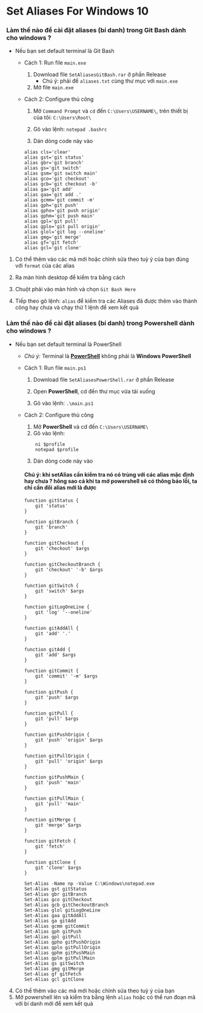 # Set Aliases For Windows 10

### Làm thế nào để cài đặt aliases (bí danh) trong Git Bash dành cho windows ?

- Nếu bạn set default terminal là Git Bash

  - Cách 1: Run file `main.exe`
    1. Download file `SetAliasesGitBash.rar` ở phần Release
        - Chú ý: phải để `aliases.txt` cùng thư mục với `main.exe`
    2. Mở file `main.exe`
  - Cách 2: Configure thủ công
     1. Mở `Command Prompt` và `cd` đến `C:\Users\USERNAME\`, trên thiết bị của tôi: `C:\Users\Root\`

     2. Gõ vào lệnh: `notepad .bashrc`

     3. Dán dòng code này vào

     ```
     alias cls='clear'
     alias gst='git status'
     alias gbr='git branch'
     alias gs='git switch'
     alias gsm='git switch main'
     alias gco='git checkout'
     alias gcb='git checkout -b'
     alias ga='git add'
     alias gaa='git add .'
     alias gcmm='git commit -m'
     alias gph='git push'
     alias gpho='git push origin'
     alias gphm='git push main'
     alias gpl='git pull'
     alias gplo='git pull origin'
     alias glol='git log --oneline'
     alias gmg='git merge'
     alias gf='git fetch'
     alias gcl='git clone'
     ```

1. Có thể thêm vào các mã mới hoặc chỉnh sửa theo tuỳ ý của bạn đúng với `format` của các alias

2. Ra màn hình desktop để kiểm tra bằng cách

3. Chuột phải vào màn hình và chọn `Git Bash Here`

4. Tiếp theo gõ lệnh: `alias` để kiểm tra các Aliases đã được thêm vào thành công hay chưa và chạy thử 1 lệnh để xem kết quả

### Làm thế nào để cài đặt aliases (bí danh) trong Powershell dành cho windows ?

- Nếu bạn set default terminal là PowerShell
    - *Chú ý:* Terminal là **[PowerShell](https://github.com/PowerShell/PowerShell)** không phải là **Windows PowerShell**
    - Cách 1: Run file `main.ps1`

        1. Download file `SetAliasesPowerShell.rar` ở phần Release

        2. Open **PowerShell**, cd đến thư mục vừa tải xuống

        3. Gõ vào lệnh: `.\main.ps1`

    - Cách 2: Configure thủ công
        1. Mở **PowerShell** và cd đến `C:\Users\USERNAME\`
        2. Gõ vào lệnh:

        ```
            ni $profile
            notepad $profile
        ```

        3. Dán dòng code này vào

        #### Chú ý: khi setAlias cần kiểm tra nó có trùng với các alias mặc định hay chưa ? hông sao cả khi ta mở powershell sẽ có thông báo lỗi, ta chỉ cần đổi alias mới là được

        ```
        function gitStatus {
            git 'status'
        }

        function gitBranch {
            git 'branch'
        }

        function gitCheckout {
            git 'checkout' $args
        }

        function gitCheckoutBranch {
            git 'checkout' '-b' $args
        }

        function gitSwitch {
            git 'switch' $args
        }

        function gitLogOneLine {
            git 'log' '--oneline'
        }

        function gitAddAll {
            git 'add' '.'
        }

        function gitAdd {
            git 'add' $args
        }

        function gitCommit {
            git 'commit' '-m' $args
        }

        function gitPush {
            git 'push' $args
        }

        function gitPull {
            git 'pull' $args
        }

        function gitPushOrigin {
            git 'push' 'origin' $args
        }

        function gitPullOrigin {
            git 'pull' 'origin' $args
        }

        function gitPushMain {
            git 'push' 'main'
        }

        function gitPullMain {
            git 'pull' 'main'
        }

        function gitMerge {
            git 'merge' $args
        }

        function gitFetch {
            git 'fetch'
        }

        function gitClone {
            git 'clone' $args
        }

        Set-Alias -Name np -Value C:\Windows\notepad.exe
        Set-Alias gst gitStatus
        Set-Alias gbr gitBranch
        Set-Alias gco gitCheckout
        Set-Alias gcb gitCheckoutBranch
        Set-Alias glol gitLogOneLine
        Set-Alias gaa gitAddAll
        Set-Alias ga gitAdd
        Set-Alias gcmm gitCommit
        Set-Alias gph gitPush
        Set-Alias gpl gitPull
        Set-Alias gpho gitPushOrigin
        Set-Alias gplo gitPullOrigin
        Set-Alias gphm gitPushMain
        Set-Alias gplm gitPullMain
        Set-Alias gs gitSwitch
        Set-Alias gmg gitMerge
        Set-Alias gf gitFetch
        Set-Alias gcl gitClone
        ```

4. Có thể thêm vào các mã mới hoặc chỉnh sửa theo tuỳ ý của bạn
5. Mở powershell lên và kiểm tra bằng lệnh `alias` hoặc có thể run đoạn mã với bí danh mới để xem kết quả
